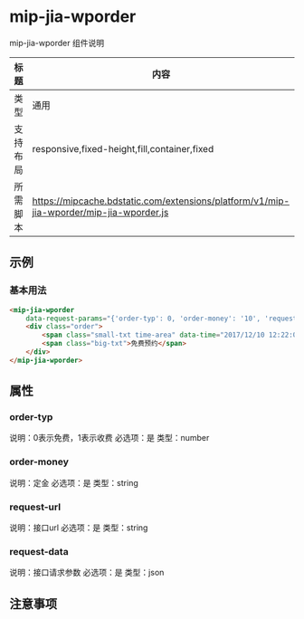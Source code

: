 # mip-jia-wporder

mip-jia-wporder 组件说明

标题|内容
----|----
类型|通用
支持布局|responsive,fixed-height,fill,container,fixed
所需脚本|https://mipcache.bdstatic.com/extensions/platform/v1/mip-jia-wporder/mip-jia-wporder.js

## 示例

### 基本用法
```html
<mip-jia-wporder
	data-request-params="{'order-typ': 0, 'order-money': '10', 'request-url': 'http://qa.m.jia.com/wangpu/product/reservation/add', 'request-data': {'productId': '819', 'shopId': '64935', 'sourceReferrer': ''}}">
	<div class="order">	
		<span class="small-txt time-area" data-time="2017/12/10 12:22:00"><em>xx天xx时xx分</em>后结束</span>
		<span class="big-txt">免费预约</span>
	</div>
</mip-jia-wporder>
```

## 属性

### order-typ

说明：0表示免费，1表示收费
必选项：是
类型：number

### order-money

说明：定金
必选项：是
类型：string

### request-url

说明：接口url
必选项：是
类型：string

### request-data

说明：接口请求参数
必选项：是
类型：json


## 注意事项


